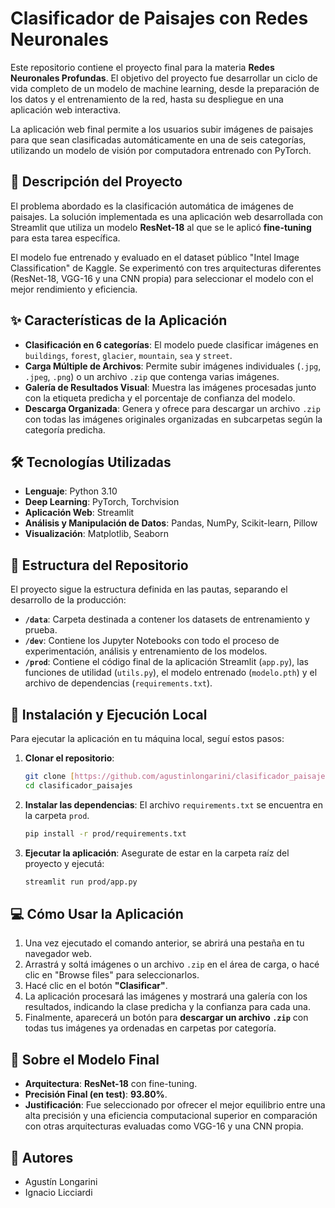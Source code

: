 # Clasificador de Paisajes con Redes Neuronales

Este repositorio contiene el proyecto final para la materia **Redes Neuronales Profundas**. El objetivo del proyecto fue desarrollar un ciclo de vida completo de un modelo de machine learning, desde la preparación de los datos y el entrenamiento de la red, hasta su despliegue en una aplicación web interactiva.

La aplicación web final permite a los usuarios subir imágenes de paisajes para que sean clasificadas automáticamente en una de seis categorías, utilizando un modelo de visión por computadora entrenado con PyTorch.

## 📜 Descripción del Proyecto

El problema abordado es la clasificación automática de imágenes de paisajes. La solución implementada es una aplicación web desarrollada con Streamlit que utiliza un modelo **ResNet-18** al que se le aplicó **fine-tuning** para esta tarea específica.

El modelo fue entrenado y evaluado en el dataset público "Intel Image Classification" de Kaggle. Se experimentó con tres arquitecturas diferentes (ResNet-18, VGG-16 y una CNN propia) para seleccionar el modelo con el mejor rendimiento y eficiencia.

## ✨ Características de la Aplicación

* **Clasificación en 6 categorías**: El modelo puede clasificar imágenes en `buildings`, `forest`, `glacier`, `mountain`, `sea` y `street`.
* **Carga Múltiple de Archivos**: Permite subir imágenes individuales (`.jpg`, `.jpeg`, `.png`) o un archivo `.zip` que contenga varias imágenes.
* **Galería de Resultados Visual**: Muestra las imágenes procesadas junto con la etiqueta predicha y el porcentaje de confianza del modelo.
* **Descarga Organizada**: Genera y ofrece para descargar un archivo `.zip` con todas las imágenes originales organizadas en subcarpetas según la categoría predicha.

## 🛠️ Tecnologías Utilizadas

* **Lenguaje**: Python 3.10
* **Deep Learning**: PyTorch, Torchvision
* **Aplicación Web**: Streamlit
* **Análisis y Manipulación de Datos**: Pandas, NumPy, Scikit-learn, Pillow
* **Visualización**: Matplotlib, Seaborn

## 📂 Estructura del Repositorio

El proyecto sigue la estructura definida en las pautas, separando el desarrollo de la producción:

* **`/data`**: Carpeta destinada a contener los datasets de entrenamiento y prueba.
* **`/dev`**: Contiene los Jupyter Notebooks con todo el proceso de experimentación, análisis y entrenamiento de los modelos.
* **`/prod`**: Contiene el código final de la aplicación Streamlit (`app.py`), las funciones de utilidad (`utils.py`), el modelo entrenado (`modelo.pth`) y el archivo de dependencias (`requirements.txt`).

## 🚀 Instalación y Ejecución Local

Para ejecutar la aplicación en tu máquina local, seguí estos pasos:

1.  **Clonar el repositorio**:
    ```bash
    git clone [https://github.com/agustinlongarini/clasificador_paisajes.git](https://github.com/agustinlongarini/clasificador_paisajes.git)
    cd clasificador_paisajes
    ```

2.  **Instalar las dependencias**:
    El archivo `requirements.txt` se encuentra en la carpeta `prod`.
    ```bash
    pip install -r prod/requirements.txt
    ```

3.  **Ejecutar la aplicación**:
    Asegurate de estar en la carpeta raíz del proyecto y ejecutá:
    ```bash
    streamlit run prod/app.py
    ```

## 💻 Cómo Usar la Aplicación

1.  Una vez ejecutado el comando anterior, se abrirá una pestaña en tu navegador web.
2.  Arrastrá y soltá imágenes o un archivo `.zip` en el área de carga, o hacé clic en "Browse files" para seleccionarlos.
3.  Hacé clic en el botón **"Clasificar"**.
4.  La aplicación procesará las imágenes y mostrará una galería con los resultados, indicando la clase predicha y la confianza para cada una.
5.  Finalmente, aparecerá un botón para **descargar un archivo `.zip`** con todas tus imágenes ya ordenadas en carpetas por categoría.

## 🤖 Sobre el Modelo Final

* **Arquitectura**: **ResNet-18** con fine-tuning.
* **Precisión Final (en test)**: **93.80%**.
* **Justificación**: Fue seleccionado por ofrecer el mejor equilibrio entre una alta precisión y una eficiencia computacional superior en comparación con otras arquitecturas evaluadas como VGG-16 y una CNN propia.

## 👥 Autores

* Agustín Longarini
* Ignacio Licciardi

